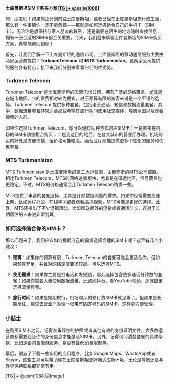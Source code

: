 **土库曼斯坦SIM卡购买方案[[TG💪+ @esim1088](https://t.me/s/esim1088)]**

嗨，朋友们！如果你正计划前往土库曼斯坦，或者已经在土库曼斯坦旅行或生活，那么有一件事情你一定不能忽视——那就是如何选择适合自己的手机卡（SIM卡）。无论你是想保持与家人朋友的联系，还是需要在陌生的地方随时查找信息，拥有一张合适的SIM卡都至关重要。今天，我们就来聊聊土库曼斯坦的SIM卡购买方案，希望能帮助到你！

首先，让我们了解一下土库曼斯坦的通信市场。土库曼斯坦的移动通信服务主要由两家运营商提供：**TurkmenTelecom** 和 **MTS Turkmenistan**。这两家公司提供的服务各有特点，接下来我们分别来看看它们的优劣势。

### Turkmen Telecom

Turkmen Telecom 是土库曼斯坦的国营电信公司，拥有广泛的网络覆盖，尤其是在城市地区。它的资费相对较为便宜，对于预算有限的游客来说是一个不错的选择。Turkmen Telecom 提供多种套餐，包括语音通话、短信和数据流量套餐。其中，数据流量套餐非常适合那些希望在旅行期间使用社交媒体、导航地图以及观看视频的人群。

如果你选择Turkmen Telecom，你可以通过两种方式购买SIM卡：一是直接在机场的SIM卡销售柜台购买；二是到达目的地后，在各大城市的营业厅办理。机场购买的好处是方便快捷，但价格可能略高。而营业厅则能提供更多个性化的服务和优惠套餐。

### MTS Turkmenistan

MTS Turkmenistan 是土库曼斯坦的第二大运营商，由俄罗斯的MTS公司控股。相比Turkmen Telecom，MTS的网络速度更快，尤其是在偏远地区，信号覆盖也更稳定。不过，MTS的价格通常会比Turkmen Telecom稍贵一些。

MTS提供了丰富的套餐选择，尤其是针对数据流量的需求。如果你经常需要高速上网，比如远程办公、在线学习或者观看高清视频，MTS可能是更好的选择。此外，MTS还推出了不少促销活动，比如赠送额外的流量或者通话时长，这对于长期居住的人来说非常划算。

### 如何选择适合你的SIM卡？

那么问题来了，我们应该如何根据自己的需求选择合适的SIM卡呢？这里有几个小建议：

1. **预算**：如果你的预算有限，Turkmen Telecom的套餐可能会更适合你。但如果预算充足，并且对网络速度要求较高，可以选择MTS。
   
2. **使用需求**：如果你主要是打电话和发短信，那么选择包含更多通话分钟数的套餐；如果你需要大量使用数据流量，比如刷抖音、看YouTube视频，那就应该选择流量套餐。

3. **旅行时间**：如果是短期旅行，机场购买的预付费SIM卡就足够了。但如果是长期居住，建议去营业厅办理一张带有固定号码的SIM卡，这样更方便管理。

### 小贴士

在购买SIM卡之前，记得准备好你的护照或者其他有效的身份证明文件。大多数运营商都需要验证你的身份信息才能激活SIM卡。另外，记得询问清楚套餐的具体条款，比如是否包含漫游服务、是否有最低消费限制等。

最后，别忘了下载一些实用的应用程序，比如Google Maps、WhatsApp或者Skype，这些工具可以帮助你在土库曼斯坦更好地适应新环境，无论是导航还是与外界保持联系都非常有用。

[[TG💪+ @esim1088](https://t.me/s/esim1088) ![Image](https://i.postimg.cc/4NQfJmqS/Snipaste-2025-05-13-00-14-12.png)]